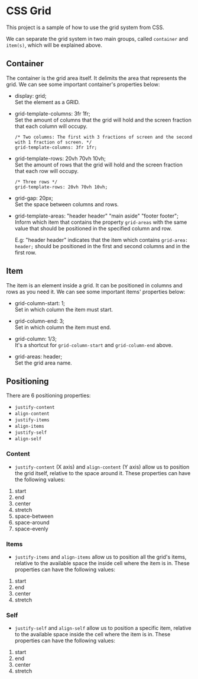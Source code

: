 # CSS Grid

This project is a sample of how to use the grid system from CSS.

We can separate the grid system in two main groups, called `container` and `item(s)`, which will be
explained above.


## Container

The container is the grid area itself. It delimits the area that represents the grid.
We can see some important container's properties below:

- display: grid;  
  Set the element as a GRID.

- grid-template-columns: 3fr 1fr;  
  Set the amount of columns that the grid will hold and the screen fraction that each column will occupy.
  
  ```
  /* Two columns: The first with 3 fractions of screen and the second with 1 fraction of screen. */
  grid-template-columns: 3fr 1fr;
  ```

- grid-template-rows: 20vh 70vh 10vh;  
  Set the amount of rows that the grid will hold and the screen fraction that each row will occupy.

  ```
  /* Three rows */
  grid-template-rows: 20vh 70vh 10vh;
  ```

- grid-gap: 20px;  
  Set the space between columns and rows.

- grid-template-areas: "header header"
                       "main aside"
                       "footer footer";  
  Inform which item that contains the property `grid-areas` with the same value that should be positioned
  in the specified column and row.

  E.g: "header header" indicates that the item which contains `grid-area: header;`  should be positioned
  in the first and second columns and in the first row.
  

## Item

The item is an element inside a grid. It can be positioned in columns and rows as you need it.
We can see some important items' properties below:

- grid-column-start: 1;  
  Set in which column the item must start.

- grid-column-end: 3;  
  Set in which column the item must end.

- grid-column: 1/3;  
  It's a shortcut for `grid-column-start` and `grid-column-end` above.

- grid-areas: header;  
  Set the grid area name.


## Positioning

There are 6 positioning properties:

-  `justify-content`
-  `align-content`
-  `justify-items`
-  `align-items`
-  `justify-self`
-  `align-self`

### Content

-  `justify-content` (X axis) and `align-content` (Y axis) allow us to position the grid itself, relative to the space around it. These properties can have the following values:

1. start
2. end
3. center
4. stretch
5. space-between
6. space-around
7. space-evenly

### Items

-  `justify-items` and `align-items` allow us to position all the grid's items, relative to the available space the inside cell where the item is in. These properties can have the following values:

1. start
2. end
3. center
4. stretch

### Self

-  `justify-self` and `align-self` allow us to position a specific item, relative to the available space inside the cell where the item is in. These properties can have the following values:

1. start
2. end
3. center
4. stretch
